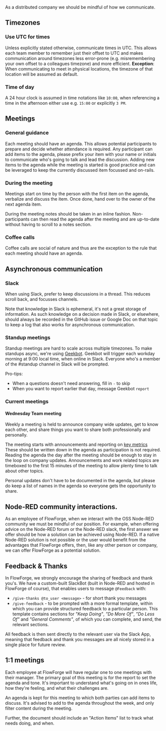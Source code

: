 As a distributed company we should be mindful of how we communicate.

## Timezones

### Use UTC for times

Unless explicitly stated otherwise, communicate times in UTC. This allows each
team member to remember just their offset to UTC and makes communication around
timezones less error-prone (e.g. misremembering your own offset to a colleagues
timezone) and more efficient. **Exception**: When communicating to meet in 
physical locations, the timezone of that location will be assumed as default.

### Time of day

A 24 hour clock is assumed in time notations like `10:00`, when referencing a
time in the afternoon either use e.g. `15:00` or explicitly `3 PM`.

## Meetings

### General guidance

Each meeting should have an agenda. This allows potential participants to prepare
and decide whether attendance is required. Any participant can add items to the
agenda, please prefix your item with your name or initials to communicate who's
going to talk and lead the discussion. Adding new items to the agenda while the
meeting is started is good practice and can be leveraged to keep the currently
discussed item focussed and on-rails.

### During the meeting

Meetings start on time by the person with the first item on the agenda, verbalize
and discuss the item. Once done, hand over to the owner of the next agenda item.

During the meeting notes should be taken in an inline fashion. Non-participants
can then read the agenda after the meeting and are up-to-date without having to
scroll to a notes section.

### Coffee calls

Coffee calls are social of nature and thus are the exception to the rule that
each meeting should have an agenda.

## Asynchronous communication

### Slack

When using Slack, prefer to keep discussions in a thread. This reduces scroll
back, and focusses channels.

Note that knowledge in Slack is ephemeral, it's not a great storage of information.
As such knowledge on a decision made in Slack, or elsewhere, should always be recorded
in the GitHub issue or Google Doc on that topic to keep a log that also works
for asynchronous communication.

### Standup meetings

Standup meetings are hard to scale across multiple timezones. To make standups
async, we're using [Geekbot](https://geekbot.com/). Geekbot will trigger each
workday morning at 9:00 local time, when online in Slack. Everyone who's a
member of the #standup channel in Slack will be prompted.

Pro-tips:
- When a questions doesn't need answering, fill in `-` to skip
- When you want to report earlier that day, message Geekbot `report`

### Current meetings

#### Wednesday Team meeting

Weekly a meeting is held to announce company wide updates, get to know each
other, and share things you want to share both professionally and personally.

The meeting starts with announcements and reporting on [key metrics](../company/strategy.md#key-metrics)
These should be written down in the agenda as participation is not required.
Reading the agenda the day after the meeting should be enough to stay in the
loop on company updates. Announcements and work related topics are timeboxed to
the first 15 minutes of the meeting to allow plenty time to talk about other
topics.

Personal updates don't have to be documented in the agenda, but please do keep a
list of names in the agenda so everyone gets the opportunity to share.

## Node-RED community interactions.

As an employee of FlowForge, when we interact with the OSS Node-RED community we 
must be mindful of our position.  For example, when offering advice on the Node-RED 
forum or the Node-RED slack, the first answer we offer should be how a solution can 
be achieved using Node-RED.  If a native Node-RED solution is not possible or the 
user would benefit from the advantages that FlowForge offers, then, like any other 
person or company, we can offer FlowForge as a potential solution.

## Feedback & Thanks

In FlowForge, we strongly encourage the sharing of feedback and thank you's. We have
a custom-built SlackBot (built in Node-RED and hosted in FlowForge of course), that 
enables users to message `@Feedback` with:

- `/give-thanks @to_user <message>` - for short thank you messages
- `/give-feedback` - to be prompted with a more formal template, within which you can provide structured feedback to a particular person. This template contains sections for _"Keep Doing"_, _"Do More Of"_, _"Do Less Of"_ and _"General Comments"_, of which you can complete, and send, the relevant sections.

All feedback is then sent directly to the relevant user via the Slack App, meaning that feedback and thank you messages are all nicely stored in a single place for future review.

## 1:1 meetings

Each employee at FlowForge will have regular one to one meetings with their
manager. The primary goal of this meeting is for the report to set the agenda
and tone. It's important to understand what's going on in ones life, how they're
feeling, and what their challenges are.

An agenda is kept for this meeting to which both parties can add items to discuss.
It's advised to add to the agenda throughout the week, and only filter content
during the meeting.

Further, the document should include an "Action Items" list to track what needs
doing, and when.
